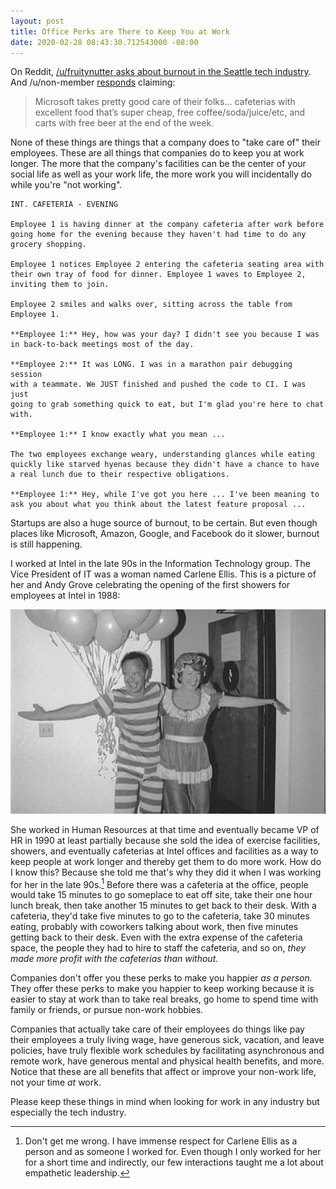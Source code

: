 ```yaml
---
layout: post
title: Office Perks are There to Keep You at Work
date: 2020-02-28 08:43:30.712543000 -08:00
---
```


On Reddit, [/u/fruitynutter asks about burnout in the Seattle tech industry](https://www.reddit.com/r/Seattle/comments/fauour/how_common_is_burnout_in_the_seattle_tech_scene/). And /u/non-member [responds](https://www.reddit.com/r/Seattle/comments/fauour/how_common_is_burnout_in_the_seattle_tech_scene/fj0eave?utm_source=share&utm_medium=web2x) claiming:

> Microsoft takes pretty good care of their folks... cafeterias with excellent food that’s super cheap, free coffee/soda/juice/etc, and carts with free beer at the end of the week.

None of these things are things that a company does to "take care of" their employees. These are all things that companies do to keep you at work longer. The more that the company's facilities can be the center of your social life as well as your work life, the more work you will incidentally do while you're "not working".

    INT. CAFETERIA - EVENING

    Employee 1 is having dinner at the company cafeteria after work before
    going home for the evening because they haven't had time to do any
    grocery shopping.

    Employee 1 notices Employee 2 entering the cafeteria seating area with
    their own tray of food for dinner. Employee 1 waves to Employee 2,
    inviting them to join.

    Employee 2 smiles and walks over, sitting across the table from
    Employee 1.

    **Employee 1:** Hey, how was your day? I didn't see you because I was
    in back-to-back meetings most of the day.

    **Employee 2:** It was LONG. I was in a marathon pair debugging session
    with a teammate. We JUST finished and pushed the code to CI. I was just
    going to grab something quick to eat, but I'm glad you're here to chat
    with.

    **Employee 1:** I know exactly what you mean ...

    The two employees exchange weary, understanding glances while eating
    quickly like starved hyenas because they didn't have a chance to have
    a real lunch due to their respective obligations.

    **Employee 1:** Hey, while I've got you here ... I've been meaning to
    ask you about what you think about the latest feature proposal ...

Startups are also a huge source of burnout, to be certain. But even though places like Microsoft, Amazon, Google, and Facebook do it slower, burnout is still happening.

I worked at Intel in the late 90s in the Information Technology group. The Vice President of IT was a woman named Carlene Ellis. This is a picture of her and Andy Grove celebrating the opening of the first showers for employees at Intel in 1988:

![Celebration of first showers for employees at Intel](/images/intel-shower-celebration.jpg)

She worked in Human Resources at that time and eventually became VP of HR in 1990 at least partially because she sold the idea of exercise facilities, showers, and eventually cafeterias at Intel offices and facilities as a way to keep people at work longer and thereby get them to do more work. How do I know this? Because she told me that's why they did it when I was working for her in the late 90s.[^1] Before there was a cafeteria at the office, people would take 15 minutes to go someplace to eat off site, take their one hour lunch break, then take another 15 minutes to get back to their desk. With a cafeteria, they'd take five minutes to go to the cafeteria, take 30 minutes eating, probably with coworkers talking about work, then five minutes getting back to their desk. Even with the extra expense of the cafeteria space, the people they had to hire to staff the cafeteria, and so on, _they made more profit with the cafeterias than without._

Companies don't offer you these perks to make you happier _as a person._ They offer these perks to make you happier to keep working because it is easier to stay at work than to take real breaks, go home to spend time with family or friends, or pursue non-work hobbies.

Companies that actually take care of their employees do things like pay their employees a truly living wage, have generous sick, vacation, and leave policies, have truly flexible work schedules by facilitating asynchronous and remote work, have generous mental and physical health benefits, and more. Notice that these are all benefits that affect or improve your non-work life, not your time _at_ work.

Please keep these things in mind when looking for work in any industry but especially the tech industry.

[^1]: Don't get me wrong. I have immense respect for Carlene Ellis as a person and as someone I worked for. Even though I only worked for her for a short time and indirectly, our few interactions taught me a lot about empathetic leadership.
